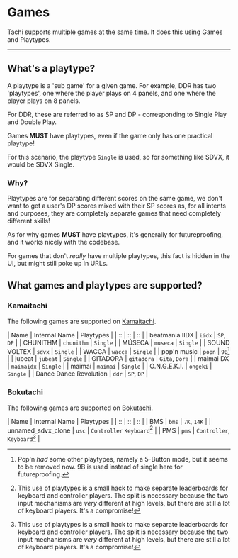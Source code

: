 # Games

Tachi supports multiple games at the same time. It does
this using Games and Playtypes.

*****

## What's a playtype?

A playtype is a 'sub game' for a given game. For example,
DDR has two 'playtypes', one where the player plays on 4
panels, and one where the player plays on 8 panels.

For DDR, these are referred to as SP and DP - corresponding
to Single Play and Double Play.

Games **MUST** have playtypes, even if the game only has
one practical playtype!

For this scenario, the playtype `Single` is used, so for
something like SDVX, it would be SDVX Single.

### Why?

Playtypes are for separating different scores on the same
game, we don't want to get a user's DP scores mixed with
their SP scores as, for all intents and purposes, they are
completely separate games that need completely different
skills!

As for why games **MUST** have playtypes, it's generally
for futureproofing, and it works nicely with the codebase.

For games that don't *really* have multiple playtypes, this
fact is hidden in the UI, but might still poke up in URLs.

## What games and playtypes are supported?

### Kamaitachi

The following games are supported on [Kamaitachi](https://kamai.tachi.ac).

| Name | Internal Name | Playtypes |
| :: | :: | :: |
| beatmania IIDX | `iidx` | `SP`, `DP` |
| CHUNITHM | `chunithm` | `Single` |
| MÚSECA | `museca` | `Single` |
| SOUND VOLTEX | `sdvx` | `Single` |
| WACCA | `wacca` | `Single` |
| pop'n music | `popn` | `9B`[^1] |
| jubeat | `jubeat` | `Single` |
| GITADORA | `gitadora` | `Gita`, `Dora` |
| maimai DX | `maimaidx` | `Single` |
| maimai | `maimai` | `Single` |
| O.N.G.E.K.I. | `ongeki` | `Single` |
| Dance Dance Revolution | `ddr` | `SP`, `DP` |

### Bokutachi

The following games are supported on [Bokutachi](https://boku.tachi.ac).

| Name | Internal Name | Playtypes |
| :: | :: | :: |
| BMS | `bms` | `7K`, `14K` |
| unnamed_sdvx_clone | `usc` | `Controller` `Keyboard`[^2] |
| PMS | `pms` | `Controller`, `Keyboard`[^2] |

[^1]: Pop'n *had* some other playtypes, namely a 5-Button mode, but it seems to be removed now. 9B is used instead of single here for futureproofing.
[^2]: This use of playtypes is a small hack to make separate leaderboards for keyboard and controller players. The split is necessary because the two input mechanisms are *very* different at high levels, but there are still a lot of keyboard players. It's a compromise!